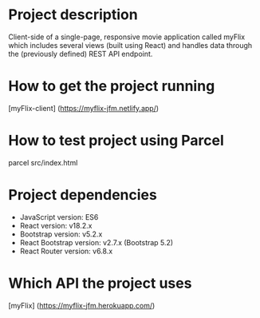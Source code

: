 # Project description
Client-side of a single-page, responsive movie application called myFlix which includes several views (built using React) and handles data through the (previously defined) REST API endpoint.

# How to get the project running

[myFlix-client] (https://myflix-jfm.netlify.app/)

# How to test project using Parcel
parcel src/index.html

# Project dependencies

* JavaScript version: ES6
* React version: v18.2.x
* Bootstrap version: v5.2.x
* React Bootstrap version: v2.7.x (Bootstrap 5.2)
* React Router version: v6.8.x

# Which API the project uses

[myFlix] (https://myflix-jfm.herokuapp.com/)
